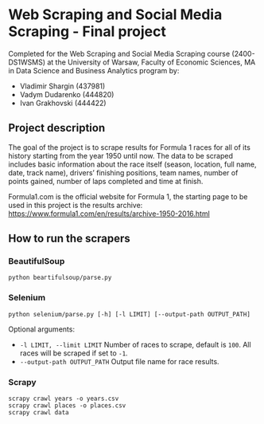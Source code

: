 # Web Scraping and Social Media Scraping - Final project

Completed for the Web Scraping and Social Media Scraping course (2400-DS1WSMS) at the University of Warsaw, Faculty of Economic Sciences, MA in Data Science and Business Analytics program by:

- Vladimir Shargin (437981)
- Vadym Dudarenko (444820)
- Ivan Grakhovski (444422)

## Project description

The goal of the project is to scrape results for Formula 1 races for all of its history starting from the year 1950 until now. The data to be scraped includes basic information about the race itself (season, location, full name, date, track name), drivers’ finishing positions, team names, number of points gained, number of laps completed and time at finish.

Formula1.com is the official website for Formula 1, the starting page to be used in this project is the results archive: https://www.formula1.com/en/results/archive-1950-2016.html

## How to run the scrapers

### BeautifulSoup

`python beaгtifulsoup/parse.py`

### Selenium

`python selenium/parse.py [-h] [-l LIMIT] [--output-path OUTPUT_PATH]`

Optional arguments:
-   `-l LIMIT, --limit LIMIT`
                        Number of races to scrape, default is `100`. All races will be scraped if set to `-1`.
- `--output-path OUTPUT_PATH`
                        Output file name for race results.

### Scrapy

```
scrapy crawl years -o years.csv
scrapy crawl places -o places.csv
scrapy crawl data
```